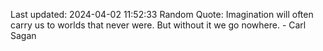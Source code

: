Last updated: 2024-04-02 11:52:33
Random Quote: Imagination will often carry us to worlds that never were. But without it we go nowhere. - Carl Sagan